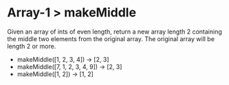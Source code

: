 # Array-1 > makeMiddle

Given an array of ints of even length, return a new array length 2 containing the middle two elements from the original array. The original array will be length 2 or more.

- makeMiddle([1, 2, 3, 4]) → [2, 3]
- makeMiddle([7, 1, 2, 3, 4, 9]) → [2, 3]
- makeMiddle([1, 2]) → [1, 2]